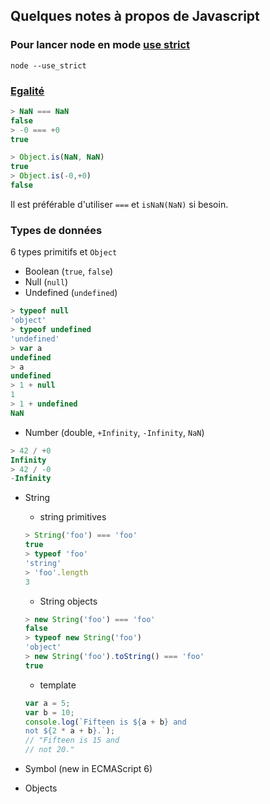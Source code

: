 ## Quelques notes à propos de Javascript

### Pour lancer node en mode [use strict](https://developer.mozilla.org/fr/docs/Web/JavaScript/Reference/Strict_mode)
`node --use_strict`

### [Egalité](https://developer.mozilla.org/en-US/docs/Web/JavaScript/Equality_comparisons_and_sameness)
```js
> NaN === NaN
false
> -0 === +0
true
```

```js
> Object.is(NaN, NaN)
true
> Object.is(-0,+0)
false
```

Il est préférable d'utiliser `===` et `isNaN(NaN)` si besoin.

### Types de données

6 types primitifs et `Object`

* Boolean (`true`, `false`)
* Null (`null`)
* Undefined (`undefined`)

```js
> typeof null
'object'
> typeof undefined
'undefined'
> var a
undefined
> a
undefined
> 1 + null
1
> 1 + undefined
NaN
```

* Number (double, `+Infinity`, `-Infinity`, `NaN`)

```js
> 42 / +0
Infinity
> 42 / -0
-Infinity
```

* String
  * string primitives

  ```js
  > String('foo') === 'foo'
  true
  > typeof 'foo'
  'string'
  > 'foo'.length
  3
  ```

  * String objects

  ```js
  > new String('foo') === 'foo'
  false
  > typeof new String('foo')
  'object'
  > new String('foo').toString() === 'foo'
  true
  ```

  * template

  ```js
  var a = 5;
  var b = 10;
  console.log(`Fifteen is ${a + b} and
  not ${2 * a + b}.`);
  // "Fifteen is 15 and
  // not 20."
  ```

* Symbol (new in ECMAScript 6)

* Objects
